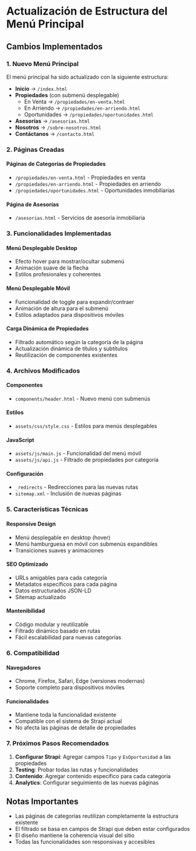 # Actualización de Estructura del Menú Principal

## Cambios Implementados

### 1. Nuevo Menú Principal
El menú principal ha sido actualizado con la siguiente estructura:

- **Inicio** → `/index.html`
- **Propiedades** (con submenú desplegable)
  - En Venta → `/propiedades/en-venta.html`
  - En Arriendo → `/propiedades/en-arriendo.html`
  - Oportunidades → `/propiedades/oportunidades.html`
- **Asesorías** → `/asesorias.html`
- **Nosotros** → `/sobre-nosotros.html`
- **Contáctanos** → `/contacto.html`

### 2. Páginas Creadas

#### Páginas de Categorías de Propiedades
- `/propiedades/en-venta.html` - Propiedades en venta
- `/propiedades/en-arriendo.html` - Propiedades en arriendo
- `/propiedades/oportunidades.html` - Oportunidades inmobiliarias

#### Página de Asesorías
- `/asesorias.html` - Servicios de asesoría inmobiliaria

### 3. Funcionalidades Implementadas

#### Menú Desplegable Desktop
- Efecto hover para mostrar/ocultar submenú
- Animación suave de la flecha
- Estilos profesionales y coherentes

#### Menú Desplegable Móvil
- Funcionalidad de toggle para expandir/contraer
- Animación de altura para el submenú
- Estilos adaptados para dispositivos móviles

#### Carga Dinámica de Propiedades
- Filtrado automático según la categoría de la página
- Actualización dinámica de títulos y subtítulos
- Reutilización de componentes existentes

### 4. Archivos Modificados

#### Componentes
- `components/header.html` - Nuevo menú con submenús

#### Estilos
- `assets/css/style.css` - Estilos para menús desplegables

#### JavaScript
- `assets/js/main.js` - Funcionalidad del menú móvil
- `assets/js/api.js` - Filtrado de propiedades por categoría

#### Configuración
- `_redirects` - Redirecciones para las nuevas rutas
- `sitemap.xml` - Inclusión de nuevas páginas

### 5. Características Técnicas

#### Responsive Design
- Menú desplegable en desktop (hover)
- Menú hamburguesa en móvil con submenús expandibles
- Transiciones suaves y animaciones

#### SEO Optimizado
- URLs amigables para cada categoría
- Metadatos específicos para cada página
- Datos estructurados JSON-LD
- Sitemap actualizado

#### Mantenibilidad
- Código modular y reutilizable
- Filtrado dinámico basado en rutas
- Fácil escalabilidad para nuevas categorías

### 6. Compatibilidad

#### Navegadores
- Chrome, Firefox, Safari, Edge (versiones modernas)
- Soporte completo para dispositivos móviles

#### Funcionalidades
- Mantiene toda la funcionalidad existente
- Compatible con el sistema de Strapi actual
- No afecta las páginas de detalle de propiedades

### 7. Próximos Pasos Recomendados

1. **Configurar Strapi**: Agregar campos `Tipo` y `EsOportunidad` a las propiedades
2. **Testing**: Probar todas las rutas y funcionalidades
3. **Contenido**: Agregar contenido específico para cada categoría
4. **Analytics**: Configurar seguimiento de las nuevas páginas

## Notas Importantes

- Las páginas de categorías reutilizan completamente la estructura existente
- El filtrado se basa en campos de Strapi que deben estar configurados
- El diseño mantiene la coherencia visual del sitio
- Todas las funcionalidades son responsivas y accesibles 
